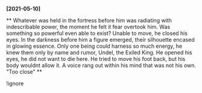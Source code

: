 **[2021-05-10]**

**
Whatever was held in the fortress before him was radiating with indescribable power, the moment he felt it fear overtook him. Was something so powerful even able to exist? Unable to move, he closed his eyes. In the darkness before him a figure emerged, their silhouette encased in glowing essence. Only one being could harness so much energy, he knew them only by name and rumor, Undel, the Exiled King. He opened his eyes, he did not want to die here. He tried to move his foot back, but his body wouldnt allow it. A voice rang out within his mind that was not his own. "Too close"
**

!ignore
